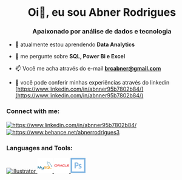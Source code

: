 <h1 align="center">Oi👋, eu sou Abner Rodrigues</h1>
<h3 align="center">Apaixonado por análise de dados e tecnologia</h3>

- 🌱 atualmente estou aprendendo **Data Analytics**

- 💬 me pergunte sobre **SQL, Power Bi e Excel**

- 📫 Você me acha através do e-mail **brcabner@gmail.com**

- 📄 você pode conferir minhas experiências através do linkedin [https://www.linkedin.com/in/abnner95b7802b84/](https://www.linkedin.com/in/abnner95b7802b84/)

<h3 align="left">Connect with me:</h3>
<p align="left">
<a href="https://linkedin.com/in/https://www.linkedin.com/in/abnner95b7802b84/" target="blank"><img align="center" src="https://raw.githubusercontent.com/rahuldkjain/github-profile-readme-generator/master/src/images/icons/Social/linked-in-alt.svg" alt="https://www.linkedin.com/in/abnner95b7802b84/" height="30" width="40" /></a>
<a href="https://www.behance.net/https://www.behance.net/abnerrodrigues3" target="blank"><img align="center" src="https://raw.githubusercontent.com/rahuldkjain/github-profile-readme-generator/master/src/images/icons/Social/behance.svg" alt="https://www.behance.net/abnerrodrigues3" height="30" width="40" /></a>
</p>

<h3 align="left">Languages and Tools:</h3>
<p align="left"> <a href="https://www.adobe.com/in/products/illustrator.html" target="_blank" rel="noreferrer"> <img src="https://www.vectorlogo.zone/logos/adobe_illustrator/adobe_illustrator-icon.svg" alt="illustrator" width="40" height="40"/> </a> <a href="https://www.mysql.com/" target="_blank" rel="noreferrer"> <img src="https://raw.githubusercontent.com/devicons/devicon/master/icons/mysql/mysql-original-wordmark.svg" alt="mysql" width="40" height="40"/> </a> <a href="https://www.oracle.com/" target="_blank" rel="noreferrer"> <img src="https://raw.githubusercontent.com/devicons/devicon/master/icons/oracle/oracle-original.svg" alt="oracle" width="40" height="40"/> </a> <a href="https://www.photoshop.com/en" target="_blank" rel="noreferrer"> <img src="https://raw.githubusercontent.com/devicons/devicon/master/icons/photoshop/photoshop-line.svg" alt="photoshop" width="40" height="40"/> </a> </p>

<!---
- 👋 Hi, I’m @Abnner95
- 👀 I’m interested in ...
- 🌱 I’m currently learning ...
- 💞️ I’m looking to collaborate on ...
- 📫 How to reach me ...


Abnner95/Abnner95 is a ✨ special ✨ repository because its `README.md` (this file) appears on your GitHub profile.
You can click the Preview link to take a look at your changes.
--->
